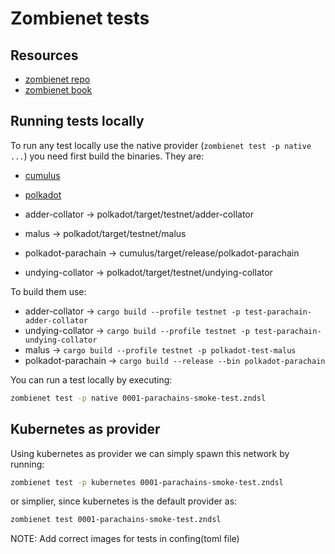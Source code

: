 # Zombienet tests

## Resources

* [zombienet repo](https://github.com/paritytech/zombienet)
* [zombienet book](https://paritytech.github.io/zombienet/)

## Running tests locally
To run any test locally use the native provider (`zombienet test -p native ...`) you need first build the binaries. They are:

* [cumulus](https://github.com/paritytech/cumulus)
* [polkadot](https://github.com/paritytech/polkadot)

* adder-collator -> polkadot/target/testnet/adder-collator
* malus -> polkadot/target/testnet/malus
* polkadot-parachain -> cumulus/target/release/polkadot-parachain
* undying-collator -> polkadot/target/testnet/undying-collator

To build them use:
* adder-collator -> `cargo build --profile testnet -p test-parachain-adder-collator`
* undying-collator -> `cargo build --profile testnet -p test-parachain-undying-collator`
* malus -> `cargo build --profile testnet -p polkadot-test-malus`
* polkadot-parachain -> `cargo build --release --bin polkadot-parachain`
  
You can run a test locally by executing:
```sh
zombienet test -p native 0001-parachains-smoke-test.zndsl
```

## Kubernetes as provider
Using kubernetes as provider we can simply spawn this network by running:

```sh
zombienet test -p kubernetes 0001-parachains-smoke-test.zndsl
```
or simplier, since kubernetes is the default provider as:

```sh
zombienet test 0001-parachains-smoke-test.zndsl
```

NOTE: Add correct images for tests in confing(toml file) 